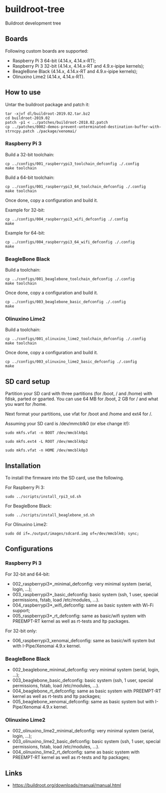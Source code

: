 # buildroot-tree

Buildroot development tree

## Boards

Following custom boards are supported:
- Raspberry Pi 3 64-bit (4.14.x, 4.14.x-RT);
- Raspberry Pi 3 32-bit (4.14.x, 4.14.x-RT and 4.9.x-ipipe kernels);
- BeagleBone Black (4.14.x, 4.14.x-RT and 4.9.x-ipipe kernels);
- Olinuxino Lime2 (4.14.x, 4.14.x-RT).

## How to use

Untar the buildroot package and patch it:

```
tar -xjvf dl/buildroot-2019.02.tar.bz2
cd buildroot-2019.02
patch -p1 < ../patches/buildroot-2018.02.patch
cp ../patches/0002-demos-prevent-unterminated-destination-buffer-with-strncpy.patch ./package/xenomai/
```

### Raspberry Pi 3

Build a 32-bit toolchain:

```
cp ../configs/001_raspberrypi3_toolchain_defconfig ./.config
make toolchain
```

Build a 64-bit toolchain:

```
cp ../configs/001_raspberrypi3_64_toolchain_defconfig ./.config
make toolchain
```

Once done, copy a configuration and build it.

Example for 32-bit:

```
cp ../configs/004_raspberrypi3_wifi_defconfig ./.config
make
```

Example for 64-bit:

```
cp ../configs/004_raspberrypi3_64_wifi_defconfig ./.config
make
```

### BeagleBone Black

Build a toolchain:

```
cp ../configs/001_beaglebone_toolchain_defconfig ./.config
make toolchain
```

Once done, copy a configuration and build it.

```
cp ../configs/003_beaglebone_basic_defconfig ./.config
make
```

### Olinuxino Lime2

Build a toolchain:

```
cp ../configs/001_olinuxino_lime2_toolchain_defconfig ./.config
make toolchain
```

Once done, copy a configuration and build it.

```
cp ../configs/003_olinuxino_lime2_basic_defconfig ./.config
make
```

## SD card setup

Partition your SD card with three partitions (for /boot, / and /home) with
fdisk, parted or gparted. You can use 64 MB for /boot, 2 GB for / and what you
want for /home.

Next format your partitions, use vfat for /boot and /home and ext4 for /.

Assuming your SD card is /dev/mmcblk0 (or else change it!):

`sudo mkfs.vfat -n BOOT /dev/mmcblk0p1`

`sudo mkfs.ext4 -L ROOT /dev/mmcblk0p2`

`sudo mkfs.vfat -n HOME /dev/mmcblk0p3`

## Installation

To install the firmware into the SD card, use the following.

For Raspberry Pi 3:

`sudo ../scripts/install_rpi3_sd.sh`

For BeagleBone Black:

`sudo ../scripts/install_beaglebone_sd.sh`

For Olinuxino Lime2: 

`sudo dd if=./output/images/sdcard.img of=/dev/mmcblk0; sync;`

## Configurations

### Raspberry Pi 3

For 32-bit and 64-bit:
* 002_raspberrypi3*_minimal_defconfig: very minimal system (serial, login, ...);
* 003_raspberrypi3*_basic_defconfig: basic system (ssh, 1 user, special permissions, fstab, load /etc/modules, ...).
* 004_raspberrypi3*_wifi_defconfig: same as basic system with Wi-Fi support;
* 005_raspberrypi3*_rt_defconfig: same as basic/wifi system with PREEMPT-RT kernel as well as rt-tests and ltp packages.

For 32-bit only:
* 006_raspberrypi3_xenomai_defconfig: same as basic/wifi system but with I-Pipe/Xenomai 4.9.x kernel.

### BeagleBone Black

* 002_beaglebone_minimal_defconfig: very minimal system (serial, login, ...);
* 003_beaglebone_basic_defconfig: basic system (ssh, 1 user, special permissions, fstab, load /etc/modules, ...).
* 004_beaglebone_rt_defconfig: same as basic system with PREEMPT-RT kernel as well as rt-tests and ltp packages;
* 005_beaglebone_xenomai_defconfig: same as basic system but with I-Pipe/Xenomai 4.9.x kernel.

### Olinuxino Lime2

* 002_olinuxino_lime2_minimal_defconfig: very minimal system (serial, login, ...);
* 003_olinuxino_lime2_basic_defconfig: basic system (ssh, 1 user, special permissions, fstab, load /etc/modules, ...).
* 004_olinuxino_lime2_rt_defconfig: same as basic system with PREEMPT-RT kernel as well as rt-tests and ltp packages;

## Links

* https://buildroot.org/downloads/manual/manual.html

